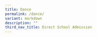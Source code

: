 ```yaml
---
title: Dance
permalink: /dance/
variant: markdown
description: ""
third_nav_title: Direct School Admission
---
```

